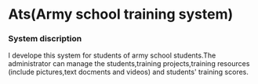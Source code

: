 # Ats(Army school training system)

### System discription

I develope this system for students of army school students.The administrator can manage the students,training projects,training resources (include pictures,text docments and videos) and students' training scores.
